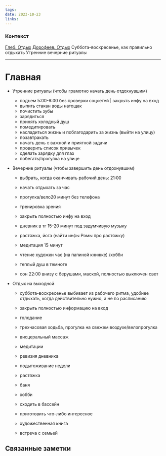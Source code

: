 ```yaml
---
tags: 
date: 2023-10-23
links:
---
```

### Контекст
[Глеб. Отдых](https://www.youtube.com/watch?v=pxHnmRecE4o)
[Дорофеев. Отдых](https://www.youtube.com/watch?v=kIBoxk3mHiY&t=57s)
Суббота-воскресенье, как правильно отдыхать
Утренние вечерние ритуалы

--- 
# Главная


- Утренние ритуалы (чтобы грамотно начать день отдохнувшим)
	- подъем 5:00-6:00 без проверки соцсетей | закрыть инфу на вход
	- выпить стакан воды натощак
	- почистить зубы
	- зарядиться
	- принять холодный душ
	- помедитировать
	- насладиться жизнь и поблагодарить за жизнь (выйти на улицу)
	- позавтракать
	- начать день с важной и приятной задачи
	- проверить список привычек
	- сделать зарядку для глаз
	- побегать/прогулка на улице




- Вечерние ритуалы (чтобы завершить день отдохнувшим)
	- выбрать, когда оканчивать рабочий день: 21:00
	    
	- начать отдыхать за час
	    
	- прогулка/вело20 минут без телефона
	    
	- тренировка зрения
	    
	- закрыть полностью инфу на вход
	    
	- дневник в тг 15-20 минут под задумчивую музыку
	    
	- растяжка, йога (найти инфы Ромы про растяжку)
	    
	- медитация 15 минут
	    
	- чтение художки час (на папиной книжке) /хобби
	    
	- теплый душ в темноте
	    
	- сон 22:00 внизу с берушами, маской, полностью выключен свет



- Отдых на выходной
	- суббота-воскресенье выбивает из рабочего ритма, удобнее отдыхать, когда действительно нужно, а не по расписанию
	    
	- закрыть полностью информацию на вход
	    
	- голодание
	    
	- трехчасовая ходьба, прогулка на свежем воздухе/велопрогулка
	    
	- висцеральный массаж
	    
	- медитации
	    
	- ревизия дневника
	    
	- подытоживание недели
	    
	- растяжка
	    
	- баня
	    
	- хобби
	    
	- сходить в бассейн
	    
	- приготовить что-либо интересное
	    
	- художественная книга
	    
	- встреча с семьей









## Связанные заметки

